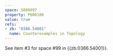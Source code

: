 ```yaml
---
space: S000097
property: P000100
value: true
refs:
- zb: "0386.54001"
  name: Counterexamples in Topology
---
```


See item #3 for space #99 in {{zb:0386.54001}}.
